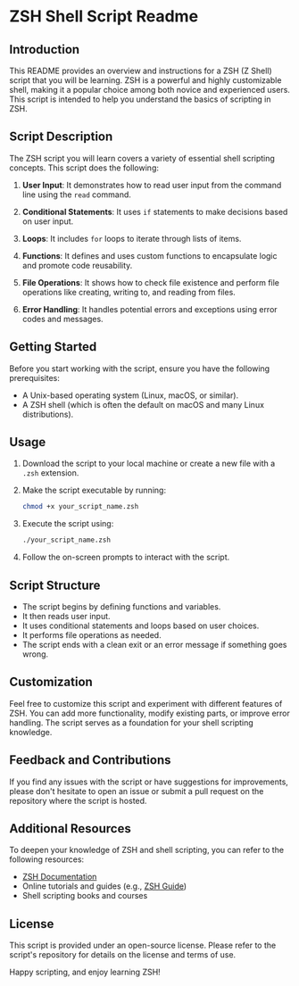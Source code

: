 # ZSH Shell Script Readme

## Introduction

This README provides an overview and instructions for a ZSH (Z Shell) script that you will be learning. ZSH is a powerful and highly customizable shell, making it a popular choice among both novice and experienced users. This script is intended to help you understand the basics of scripting in ZSH.

## Script Description

The ZSH script you will learn covers a variety of essential shell scripting concepts. This script does the following:

1. **User Input**: It demonstrates how to read user input from the command line using the `read` command.

2. **Conditional Statements**: It uses `if` statements to make decisions based on user input.

3. **Loops**: It includes `for` loops to iterate through lists of items.

4. **Functions**: It defines and uses custom functions to encapsulate logic and promote code reusability.

5. **File Operations**: It shows how to check file existence and perform file operations like creating, writing to, and reading from files.

6. **Error Handling**: It handles potential errors and exceptions using error codes and messages.

## Getting Started

Before you start working with the script, ensure you have the following prerequisites:

- A Unix-based operating system (Linux, macOS, or similar).
- A ZSH shell (which is often the default on macOS and many Linux distributions).

## Usage

1. Download the script to your local machine or create a new file with a `.zsh` extension.
2. Make the script executable by running:

   ```bash
   chmod +x your_script_name.zsh
   ```

3. Execute the script using:

   ```bash
   ./your_script_name.zsh
   ```

4. Follow the on-screen prompts to interact with the script.

## Script Structure

- The script begins by defining functions and variables.
- It then reads user input.
- It uses conditional statements and loops based on user choices.
- It performs file operations as needed.
- The script ends with a clean exit or an error message if something goes wrong.

## Customization

Feel free to customize this script and experiment with different features of ZSH. You can add more functionality, modify existing parts, or improve error handling. The script serves as a foundation for your shell scripting knowledge.

## Feedback and Contributions

If you find any issues with the script or have suggestions for improvements, please don't hesitate to open an issue or submit a pull request on the repository where the script is hosted.

## Additional Resources

To deepen your knowledge of ZSH and shell scripting, you can refer to the following resources:

- [ZSH Documentation](http://zsh.sourceforge.net/Doc/Release/)
- Online tutorials and guides (e.g., [ZSH Guide](https://zsh.sourceforge.io/Guide/))
- Shell scripting books and courses

## License

This script is provided under an open-source license. Please refer to the script's repository for details on the license and terms of use.

Happy scripting, and enjoy learning ZSH!
